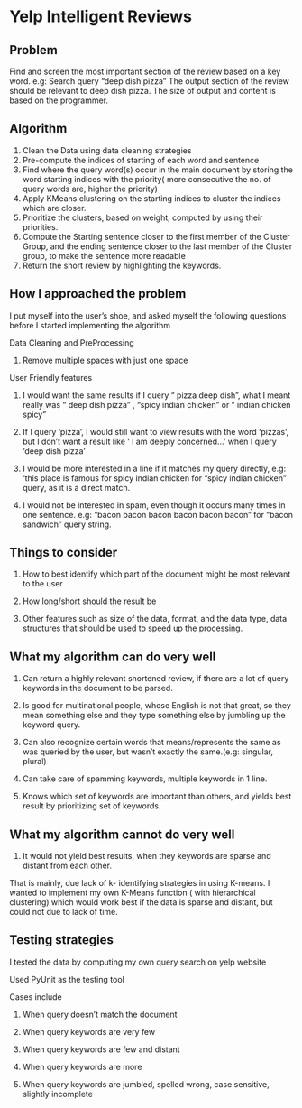 Yelp Intelligent Reviews
========================

Problem
-------

Find and screen the most important section of the review based on a key word.
e.g: Search query “deep dish pizza”
The output section of the review should be relevant to deep dish pizza.
The size of output and content is based on the programmer.

Algorithm
---------

1. Clean the Data using data cleaning strategies
2. Pre-compute the indices of starting of each word and sentence
3. Find where the query word(s) occur in the main document by storing the word starting indices with the priority( more consecutive the no. of query words are, higher the priority)
4. Apply KMeans clustering on the starting indices to cluster the indices which are closer.
5. Prioritize the clusters, based on weight, computed by using their priorities.
6. Compute the Starting sentence closer to the first member of the Cluster Group, and the ending sentence closer to the last member of the Cluster group, to make the sentence more readable
7. Return the short review by highlighting the keywords.

How I approached the problem
----------------------------

I put myself into the user’s shoe, and asked myself the following questions before I started implementing the algorithm

Data Cleaning and PreProcessing

1. Remove multiple spaces with just one space

User Friendly features

1. I would want the same results if I query “ pizza deep dish”, what I meant really was “ deep dish pizza” , “spicy indian chicken” or “ indian chicken spicy”

2. If I query ‘pizza’, I would still want to view results with the word ‘pizzas’, but I don’t want a result like ‘ I am deeply concerned…’ when I query ‘deep dish pizza’

3. I would be more interested in a line if it matches my query directly, e.g: ‘this place is famous for spicy indian chicken for “spicy indian chicken” query, as it is a direct match.

4. I would not be interested in spam, even though it occurs many times in one sentence.
e.g: “bacon bacon bacon bacon bacon bacon” for “bacon sandwich” query string.

Things to consider
------------------

1. How to best identify which part of the document might be most relevant to the user

2. How long/short should the result be

3. Other features such as size of the data, format, and the data type, data structures that should be used to speed up the processing.

What my algorithm can do very well
----------------------------------

1. Can return a highly relevant shortened review, if there are a lot of query keywords in the document to be parsed.

2. Is good for multinational people, whose English is not that great, so they mean something else and they type something else by jumbling up the keyword query.

3. Can also recognize certain words that means/represents the same as was queried by the user, but wasn’t exactly the same.(e.g: singular, plural)

4. Can take care of spamming keywords, multiple keywords in 1 line.

5. Knows which set of keywords are important than others, and yields best result by prioritizing set of keywords.

What my algorithm cannot do very well
-------------------------------------

1. It would not yield best results, when they keywords are sparse and distant from each other.

That is mainly, due lack of k- identifying strategies in using K-means.
I wanted to implement my own K-Means function ( with hierarchical clustering) which would work best if the data is sparse and distant, but could not due to lack of time.

Testing strategies
------------------

I tested the data by computing my own query search on yelp website

Used PyUnit as the testing tool

Cases include

1) When query doesn’t match the document

2) When query keywords are very few

3) When query keywords are few and distant

4) When query keywords are more

5) When query keywords are jumbled, spelled wrong, case sensitive, slightly incomplete
